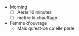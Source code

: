 - Morning
  * [ ] Aérer 10 minutes
  * [ ] mettre le chauffage
- Femme d'ouvrage
	- Mais qu'est-ce qu'elle parle